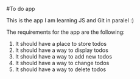 #To do app

This is the app I am learning JS and Git in paralel :)

The requirements for the app are the following:
1. It should have a place to store todos
2. It should have a way to display todos
3. It should have a way to add new todos
4. It should have a way to change todos
5. It should have a way to delete todos

